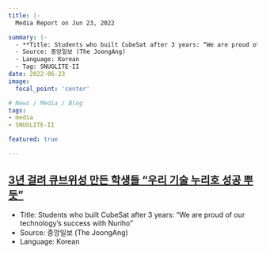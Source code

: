```yaml
---
title: |-
  Media Report on Jun 23, 2022

summary: |-
  - **Title: Students who built CubeSat after 3 years: “We are proud of our technology’s success with Nuriho”**
  - Source: 중앙일보 (The JoongAng)
  - Language: Korean
  - Tag: SNUGLITE-II
date: 2022-06-23
image:
  focal_point: 'center'

# News / Media / Blog
tags: 
- media
- SNUGLITE-II

featured: true

---
```


## [3년 걸려 큐브위성 만든 학생들 “우리 기술 누리호 성공 뿌듯”](https://www.joongang.co.kr/article/25089955)
- Title: Students who built CubeSat after 3 years: “We are proud of our technology’s success with Nuriho”
- Source: 중앙일보 (The JoongAng)
- Language: Korean

